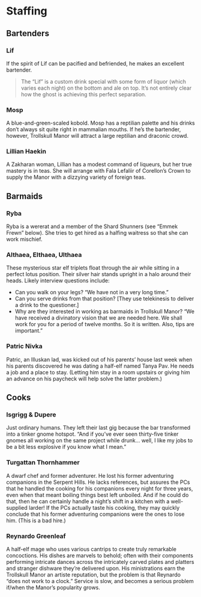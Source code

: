 # Staffing

## Bartenders

### Lif

If the spirit of Lif can be pacified and befriended, he makes an excellent bartender.

> The “Lif” is a custom drink special with some form of liquor (which varies each night) on the bottom and ale on top. It’s not entirely clear how the ghost is achieving this perfect separation.

### Mosp

 A blue-and-green-scaled kobold. Mosp has a reptilian palette and his drinks don’t always sit quite right in mammalian mouths. If he’s the bartender, however, Trollskull Manor will attract a large reptilian and draconic crowd.

### Lillian Haekin

A Zakharan woman, Lillian has a modest command of liqueurs, but her true mastery is in teas. She will arrange with Fala Lefaliir of Corellon’s Crown to supply the Manor with a dizzying variety of foreign teas.

## Barmaids

### Ryba

Ryba is a wererat and a member of the Shard Shunners (see “Emmek Frewn” below). She tries to get hired as a halfing waitress so that she can work mischief.

### Althaea, Elthaea, Ulthaea

These mysterious star elf triplets float through the air while sitting in a perfect lotus position. Their silver hair stands upright in a halo around their heads. Likely interview questions include:

- Can you walk on your legs? “We have not in a very long time.”
- Can you serve drinks from that position? [They use telekinesis to deliver a drink to the questioner.]
- Why are they interested in working as barmaids in Trollskull Manor? “We have received a divinatory vision that we are needed here. We shall work for you for a period of twelve months. So it is written. Also, tips are important.”

### Patric Nivka

Patric, an Illuskan lad, was kicked out of his parents’ house last week when his parents discovered he was dating a half-elf named Tanya Pav. He needs a job and a place to stay. (Letting him stay in a room upstairs or giving him an advance on his paycheck will help solve the latter problem.)

## Cooks

### Isgrigg & Dupere

Just ordinary humans. They left their last gig because the bar transformed into a tinker gnome hotspot. “And if you’ve ever seen thirty-five tinker gnomes all working on the same project while drunk… well, I like my jobs to be a bit less explosive if you know what I mean.”

### Turgattan Thornhammer

A dwarf chef and former adventurer. He lost his former adventuring companions in the Serpent Hills. He lacks references, but assures the PCs that he handled the cooking for his companions every night for three years, even when that meant boiling things best left unboiled. And if he could do that, then he can certainly handle a night’s shift in a kitchen with a well-supplied larder! If the PCs actually taste his cooking, they may quickly conclude that his former adventuring companions were the ones to lose him. (This is a bad hire.)

### Reynardo Greenleaf

A half-elf mage who uses various cantrips to create truly remarkable concoctions. His dishes are marvels to behold; often with their components performing intricate dances across the intricately carved plates and platters and stranger dishware they’re delivered upon. His ministrations earn the Trollskull Manor an artiste reputation, but the problem is that Reynardo “does not work to a clock.” Service is slow, and becomes a serious problem if/when the Manor’s popularity grows.
